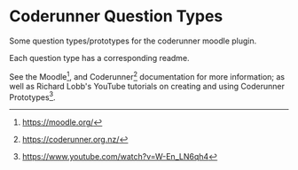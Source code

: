 # Coderunner Question Types

Some question types/prototypes for the coderunner moodle plugin.

Each question type has a corresponding readme.

See the Moodle[^1], and Coderunner[^2] documentation for more information; as
well as Richard Lobb's YouTube tutorials on creating and using Coderunner
Prototypes[^3].

[^1]: https://moodle.org/
[^2]: https://coderunner.org.nz/
[^3]: https://www.youtube.com/watch?v=W-En_LN6qh4
